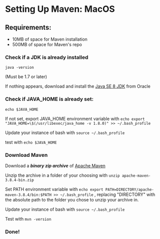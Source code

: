 # Setting Up Maven: MacOS

## Requirements:
* 10MB of space for Maven installation
* 500MB of space for Maven's repo


### Check if a JDK is already installed

`java -version`

(Must be 1.7 or later)

If nothing appears, download and install the [Java SE 8 JDK](https://www.oracle.com/java/technologies/javase/javase8u211-later-archive-downloads.html) from Oracle

### Check if JAVA_HOME is already set:

`echo $JAVA_HOME`

If not set, export JAVA_HOME environment variable with
`echo export "JAVA_HOME=\$(/usr/libexec/java_home -v 1.8.0)" >> ~/.bash_profile`

Update your instance of bash with
`source ~/.bash_profile`

test with
`echo $JAVA_HOME`

### Download Maven

Download a ***binary zip archive*** of [Apache Maven](https://maven.apache.org/download.cgi#)

Unzip the archive in a folder of your choosing with 
`unzip apache-maven-3.8.4-bin.zip`

Set PATH environment variable with
`echo export PATH=DIRECTORY/apache-maven-3.8.4/bin:$PATH >> ~/.bash_profile`
, replacing "DIRECTORY" with the absolute path to the folder you chose to unzip your archive in.

Update your instance of bash with
`source ~/.bash_profile`

Test with
`mvn -version`

### Done!

